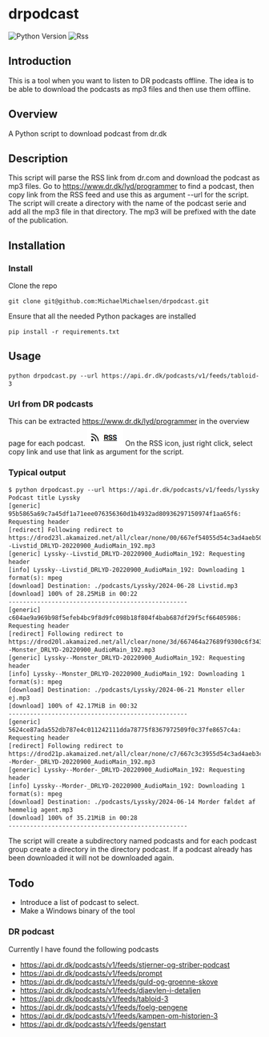 # drpodcast
![Python Version](https://img.shields.io/pypi/pyversions/inquirer)
![Rss](https://img.shields.io/badge/rss-F88900?style=for-the-badge&logo=rss&logoColor=white)

## Introduction
This is a tool when you want to listen to DR podcasts offline. 
The idea is to be able to download the podcasts as mp3 files and then use them offline.

## Overview
A Python script to download podcast from dr.dk

## Description
This script will parse the RSS link from dr.com and download the podcast as mp3 files.
Go to https://www.dr.dk/lyd/programmer to find a podcast,
then copy link from the RSS feed and use this as argument --url for the script.
The script will create a directory with the name of the podcast serie and add all the mp3 file in that directory.
The mp3 will be prefixed with the date of the publication.

## Installation

### Install
Clone the repo

```
git clone git@github.com:MichaelMichaelsen/drpodcast.git
```
Ensure that all the needed Python packages are installed

```
pip install -r requirements.txt
```

## Usage
```
python drpodcast.py --url https://api.dr.dk/podcasts/v1/feeds/tabloid-3

```
### Url from DR podcasts
This can be extracted https://www.dr.dk/lyd/programmer in the overview page for each podcast.
<img src="images/RSSIcon.png" alt="RSSIcon">
 On the RSS icon, just right click, select copy link and use that link as argument for the script.

### Typical output
```
$ python drpodcast.py --url https://api.dr.dk/podcasts/v1/feeds/lyssky
Podcast title Lyssky
[generic] 95b5865a69c7a45df1a71eee076356360d1b4932ad80936297150974f1aa65f6: Requesting header
[redirect] Following redirect to https://drod23l.akamaized.net/all/clear/none/00/667ef54055d54c3ad4aeb500/11802465011/download/Lyssky--Livstid_DRLYD-20220900_AudioMain_192.mp3
[generic] Lyssky--Livstid_DRLYD-20220900_AudioMain_192: Requesting header
[info] Lyssky--Livstid_DRLYD-20220900_AudioMain_192: Downloading 1 format(s): mpeg
[download] Destination: ./podcasts/Lyssky/2024-06-28 Livstid.mp3
[download] 100% of 28.25MiB in 00:22
--------------------------------------------------
[generic] c604ae9a969b98f5efeb4bc9f8d9fc098b18f804f4bab687df29f5cf66405986: Requesting header
[redirect] Following redirect to https://drod20l.akamaized.net/all/clear/none/3d/667464a27689f9300c6f343d/11802465010/download/Lyssky--Monster_DRLYD-20220900_AudioMain_192.mp3
[generic] Lyssky--Monster_DRLYD-20220900_AudioMain_192: Requesting header
[info] Lyssky--Monster_DRLYD-20220900_AudioMain_192: Downloading 1 format(s): mpeg
[download] Destination: ./podcasts/Lyssky/2024-06-21 Monster eller ej.mp3
[download] 100% of 42.17MiB in 00:32
--------------------------------------------------
[generic] 5624ce87ada552db787e4c011242111dda78775f8367972509f0c37fe8657c4a: Requesting header
[redirect] Following redirect to https://drod21p.akamaized.net/all/clear/none/c7/667c3c3955d54c3ad4aeb3c7/11802465009/download/Lyssky--Morder-_DRLYD-20220900_AudioMain_192.mp3
[generic] Lyssky--Morder-_DRLYD-20220900_AudioMain_192: Requesting header
[info] Lyssky--Morder-_DRLYD-20220900_AudioMain_192: Downloading 1 format(s): mpeg
[download] Destination: ./podcasts/Lyssky/2024-06-14 Morder fældet af hemmelig agent.mp3
[download] 100% of 35.21MiB in 00:28
--------------------------------------------------

```
The script will create a subdirectory named podcasts and for each podcast group create a directory in the directory podcast.
If a podcast already has been downloaded it will not be downloaded again.

## Todo
* Introduce a list of podcast to select.
* Make a Windows binary of the tool



### DR podcast
Currently I have found the following podcasts

* https://api.dr.dk/podcasts/v1/feeds/stjerner-og-striber-podcast
* https://api.dr.dk/podcasts/v1/feeds/prompt
* https://api.dr.dk/podcasts/v1/feeds/guld-og-groenne-skove
* https://api.dr.dk/podcasts/v1/feeds/djaevlen-i-detaljen
* https://api.dr.dk/podcasts/v1/feeds/tabloid-3
* https://api.dr.dk/podcasts/v1/feeds/foelg-pengene
* https://api.dr.dk/podcasts/v1/feeds/kampen-om-historien-3
* https://api.dr.dk/podcasts/v1/feeds/genstart
